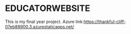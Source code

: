 # EDUCATORWEBSITE
This is my final year project.
Azure link:https://thankful-cliff-07eb88900.3.azurestaticapps.net/
